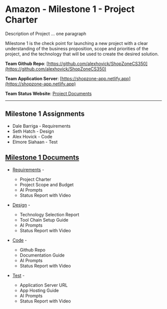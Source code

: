 # Amazon - Milestone 1 - Project Charter

Description of Project ...   one paragraph

Milestone 1 is the check point for launching a new project with a clear understanding
of the business proposition, scope and priorities of the project, and the technology
that will be used to create the desired solution.

**Team Github Repo**:  [https://github.com/alexhovick/ShopZoneCS350](https://github.com/alexhovick/ShopZoneCS350)

**Team Application Server**:  [https://shopzone-app.netlify.app](https://shopzone-app.netlify.app)

**Team Status Website**:  [Project Documents](https://github.com/alexhovick/ShopZoneCS350/tree/main/Documents)

---

## Milestone 1 Assignments

- Dale Barriga - Requirements
- Seth Hatch - Design
- Alex Hovick - Code
- Elmore Siahaan - Test


## [Milestone 1 Documents](https://github.com/alexhovick/ShopZoneCS350/tree/main/Documents/Milestone-1)

* [Requirements](https://github.com/alexhovick/ShopZoneCS350/tree/main/Documents/Milestone-1/Requirements) - 
    * Project Charter
    * Project Scope and Budget
    * AI Prompts
    * Status Report with Video

* [Design](https://github.com/alexhovick/ShopZoneCS350/tree/main/Documents/Milestone-1/Design) - 
    * Technology Selection Report
    * Tool Chain Setup Guide
    * AI Prompts
    * Status Report with Video

* [Code](https://github.com/alexhovick/ShopZoneCS350/tree/main/Documents/Milestone-1/Code) - 
    * Github Repo
    * Documentation Guide
    * AI Prompts
    * Status Report with Video

* [Test](https://github.com/alexhovick/ShopZoneCS350/tree/main/Documents/Milestone-1/Test) - 
    * Application Server URL
    * App Hosting Guide
    * AI Prompts
    * Status Report with Video

